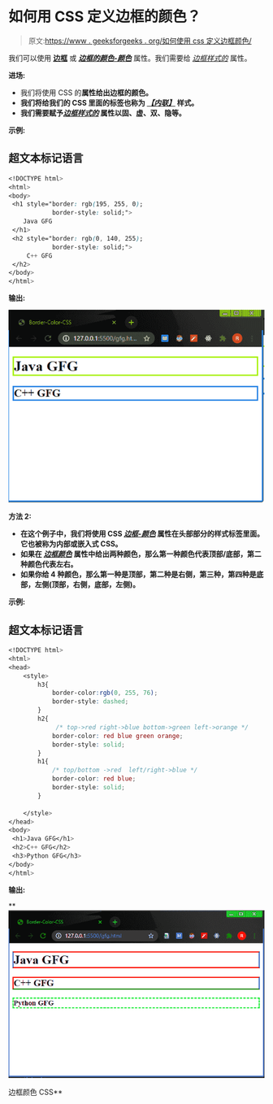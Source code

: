 # 如何用 CSS 定义边框的颜色？

> 原文:[https://www . geeksforgeeks . org/如何使用 css 定义边框颜色/](https://www.geeksforgeeks.org/how-to-define-the-color-of-the-border-using-css/)

我们可以使用 [**边框**](https://www.geeksforgeeks.org/css-border-property/) 或 [***边框的颜色-颜色***](https://www.geeksforgeeks.org/css-border-color-property/) 属性。我们需要给 [*边框样式的*](https://www.geeksforgeeks.org/css-border-style-property/) 属性。

**进场:**

*   我们将使用 CSS 的[](https://www.geeksforgeeks.org/css-border-property/)**属性给出边框的颜色。**
*   **我们将给我们的 CSS 里面的标签也称为 [***【内联】***](https://www.geeksforgeeks.org/types-of-css-cascading-style-sheet/) 样式。**
*   **我们需要赋予[***边框样式的***](https://www.geeksforgeeks.org/css-border-style-property/) 属性以固、虚、双、隐等。**

****示例:****

## **超文本标记语言**

```css
<!DOCTYPE html>
<html>
<body>
 <h1 style="border: rgb(195, 255, 0);
            border-style: solid;">
    Java GFG
 </h1>
 <h2 style="border: rgb(0, 140, 255);
            border-style: solid;">
     C++ GFG
 </h2>
</body>
</html>
```

****输出:****

**![](img/2913217f1767e18d00e8334782df196d.png)**

****方法 2:****

*   **在这个例子中，我们将使用 CSS [***边框-颜色***](https://www.geeksforgeeks.org/css-border-color-property/) 属性在头部部分的样式标签里面。它也被称为内部或嵌入式 CSS。**
*   **如果在 [*边框颜色*](https://www.geeksforgeeks.org/css-border-color-property/) 属性中给出两种颜色，那么第一种颜色代表顶部/底部，第二种颜色代表左右。**
*   **如果你给 4 种颜色，那么第一种是顶部，第二种是右侧，第三种，第四种是底部，左侧(顶部，右侧，底部，左侧)。**

****示例:****

## **超文本标记语言**

```css
<!DOCTYPE html>
<html>
<head>
    <style>
        h3{
            border-color:rgb(0, 255, 76);
            border-style: dashed;
        }
        h2{
             /* top->red right->blue bottom->green left->orange */
            border-color: red blue green orange;
            border-style: solid;
        }
        h1{
            /* top/bottom ->red  left/right->blue */
            border-color: red blue;
            border-style: solid;
        }

    </style>
</head>
<body>
 <h1>Java GFG</h1>
 <h2>C++ GFG</h2>
 <h3>Python GFG</h3>
</body>
</html>
```

****输出:****

**![](img/4cea49a3485547b2c99cb0cc60a146fb.png)

边框颜色 CSS**